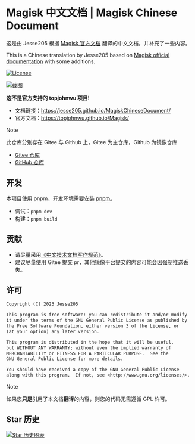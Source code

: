 # Magisk 中文文档 | Magisk Chinese Document

这是由 Jesse205 根据 [Magisk 官方文档](https://topjohnwu.github.io/Magisk/) 翻译的中文文档，并补充了一些内容。

This is a Chinese translation by Jesse205 based on [Magisk official documentation](https://topjohnwu.github.io/Magisk/) with some additions.

[![License](https://img.shields.io/github/license/Jesse205/MagiskChineseDocument)](./LICENSE)

![截图](https://jesse205.github.io/images/graphs/magisk_chinese_document.webp)

**这不是官方支持的 topjohnwu 项目!**

- 文档链接：<https://jesse205.github.io/MagiskChineseDocument/>
- 官方文档：<https://topjohnwu.github.io/Magisk/>

> [!NOTE]
>
> 此仓库分别存在 Gitee 与 Github 上，Gitee 为主仓库，Github 为镜像仓库
>
> - [Gitee 仓库](https://gitee.com/Jesse205/magisk-chinese-document)
> - [GitHub 仓库](https://github.com/Jesse205/MagiskChineseDocument)

## 开发

本项目使用 pnpm，开发环境需要安装 [pnpm](https://pnpm.io/)。

- 调试：`pnpm dev`
- 构建：`pnpm build`

## 贡献

- 请尽量采用[《中文技术文档写作规范》](https://github.com/ruanyf/document-style-guide)。
- 建议尽量使用 Gitee 提交 pr，其他镜像平台提交的内容可能会因强制推送丢失。

## 许可

``` txt
Copyright (C) 2023 Jesse205

This program is free software: you can redistribute it and/or modify
it under the terms of the GNU General Public License as published by
the Free Software Foundation, either version 3 of the License, or
(at your option) any later version.

This program is distributed in the hope that it will be useful,
but WITHOUT ANY WARRANTY; without even the implied warranty of
MERCHANTABILITY or FITNESS FOR A PARTICULAR PURPOSE.  See the
GNU General Public License for more details.

You should have received a copy of the GNU General Public License
along with this program.  If not, see <http://www.gnu.org/licenses/>.
```

> [!NOTE]
>
> 如果您**只是**引用了本文档**翻译**的内容，则您的代码无需遵循 GPL 许可。

## Star 历史

[![Star 历史图表](https://api.star-history.com/svg?repos=Jesse205/MagiskChineseDocument&type=Date)](https://star-history.com/#Jesse205/MagiskChineseDocument&Date)
